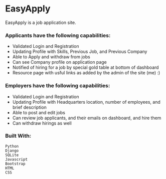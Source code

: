 # EasyApply

EasyApply is a job application site.

### Applicants have the following capabilities:
- Validated Login and Registration
- Updating Profile with Skills, Previous Job, and Previous Company
- Able to Apply and withdraw from jobs
- Can see Company profile on application page
- Notified of hiring for a job by special gold table at bottom of dashboard
- Resource page with usful links as added by the admin of the site (me) :)

### Employers have the following capabilities:
- Validated Login and Registration
- Updating Profile with Headquarters location, number of employees, and brief description
- Able to post and edit jobs
- Can review job applicants, and their emails on dashboard, and hire them
- Can withdraw hirings as well

### Built With:
    Python
    Django
    SQLite
    Javascript
    Bootstrap
    HTML
    CSS

